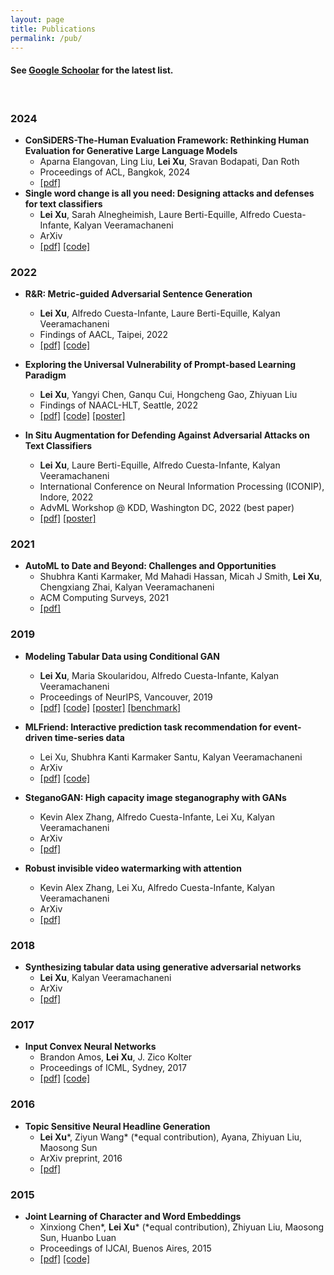 ```yaml
---
layout: page
title: Publications
permalink: /pub/
---
```


#### See [Google Schoolar](https://scholar.google.com/citations?user=lkF92IsAAAAJ&hl=en) for the latest list.
<br/>

### 2024
- **ConSiDERS-The-Human Evaluation Framework: Rethinking Human Evaluation for Generative Large Language Models**
	- Aparna Elangovan, Ling Liu, **Lei Xu**, Sravan Bodapati, Dan Roth
	- Proceedings of ACL, Bangkok, 2024
	- [\[pdf\]](https://arxiv.org/pdf/2405.18638)
- **Single word change is all you need: Designing attacks and defenses for text classifiers**
	- **Lei Xu**, Sarah Alnegheimish, Laure Berti-Equille, Alfredo Cuesta-Infante, Kalyan Veeramachaneni
	- ArXiv
	- [\[pdf\]](https://arxiv.org/pdf/2401.17196.pdf) [\[code\]](https://github.com/DAI-Lab/fibber)


### 2022

- **R&R: Metric-guided Adversarial Sentence Generation**
	- **Lei Xu**, Alfredo Cuesta-Infante, Laure Berti-Equille, Kalyan Veeramachaneni
	- Findings of AACL, Taipei, 2022
	- [\[pdf\]](https://arxiv.org/pdf/2104.08453.pdf) [\[code\]](https://github.com/DAI-Lab/fibber)

- **Exploring the Universal Vulnerability of Prompt-based Learning Paradigm**
	- **Lei Xu**, Yangyi Chen, Ganqu Cui, Hongcheng Gao, Zhiyuan Liu
	- Findings of NAACL-HLT, Seattle, 2022
	- [\[pdf\]](https://arxiv.org/pdf/2204.05239.pdf) [\[code\]](https://github.com/leix28/prompt-universal-vulnerability) [\[poster\]](/misc/poster/NAACL2022_AToP_poster.pdf)

- **In Situ Augmentation for Defending Against Adversarial Attacks on Text Classifiers**
	- **Lei Xu**, Laure Berti-Equille, Alfredo Cuesta-Infante, Kalyan Veeramachaneni
	- International Conference on Neural Information Processing (ICONIP), Indore, 2022
	- AdvML Workshop @ KDD, Washington DC, 2022 (best paper)
	- [\[pdf\]](/misc/paper/ICONIP_fibber_defense.pdf) [\[poster\]](/misc/poster/AdvML2022_LMAg_poster.pdf)

### 2021

- **AutoML to Date and Beyond: Challenges and Opportunities**
	- Shubhra Kanti Karmaker, Md Mahadi Hassan, Micah J Smith, **Lei Xu**, Chengxiang Zhai, Kalyan Veeramachaneni
	- ACM Computing Surveys, 2021
	- [\[pdf\]](https://dl.acm.org/doi/pdf/10.1145/3470918)

### 2019

- **Modeling Tabular Data using Conditional GAN**
	- **Lei Xu**, Maria Skoularidou, Alfredo Cuesta-Infante, Kalyan Veeramachaneni
	- Proceedings of NeurIPS, Vancouver, 2019
	- [\[pdf\]](https://arxiv.org/pdf/1907.00503.pdf) [\[code\]](https://github.com/sdv-dev/CTGAN) [\[poster\]](/misc/poster/NeurIPS2019_TGAN_poster.pdf) [\[benchmark\]](https://github.com/sdv-dev/SDGym)

- **MLFriend: Interactive prediction task recommendation for event-driven time-series data**
	- Lei Xu, Shubhra Kanti Karmaker Santu, Kalyan Veeramachaneni
	- ArXiv
	- [\[pdf\]](https://arxiv.org/pdf/1906.12348.pdf) [\[code\]](https://github.com/trane-project/trane)

- **SteganoGAN: High capacity image steganography with GANs**
	- Kevin Alex Zhang, Alfredo Cuesta-Infante, Lei Xu, Kalyan Veeramachaneni
	- ArXiv
	- [\[pdf\]](https://arxiv.org/pdf/1901.03892.pdf)

- **Robust invisible video watermarking with attention**
	- Kevin Alex Zhang, Lei Xu, Alfredo Cuesta-Infante, Kalyan Veeramachaneni
	- ArXiv
	- [\[pdf\]](https://arxiv.org/pdf/1909.01285.pdf)

### 2018
- **Synthesizing tabular data using generative adversarial networks**
	- **Lei Xu**, Kalyan Veeramachaneni
	- ArXiv
	- [\[pdf\]](https://arxiv.org/pdf/1811.11264.pdf)

### 2017

- **Input Convex Neural Networks**
	- Brandon Amos, **Lei Xu**, J. Zico Kolter
	- Proceedings of ICML, Sydney, 2017
	- [\[pdf\]](https://arxiv.org/pdf/1609.07152.pdf) [\[code\]](https://github.com/locuslab/icnn)

### 2016

- **Topic Sensitive Neural Headline Generation**
	- **Lei Xu**\*, Ziyun Wang* (\*equal contribution), Ayana, Zhiyuan Liu, Maosong Sun
	- ArXiv preprint, 2016
	- [\[pdf\]](https://arxiv.org/pdf/1608.05777.pdf)

### 2015

- **Joint Learning of Character and Word Embeddings**
	- Xinxiong Chen\*, **Lei Xu**\* (\*equal contribution), Zhiyuan Liu, Maosong Sun, Huanbo Luan
	- Proceedings of IJCAI, Buenos Aires, 2015
	- [\[pdf\]](http://www.thunlp.org/~lzy/publications/ijcai2015_character.pdf) [\[code\]](https://github.com/Leonard-Xu/CWE)
